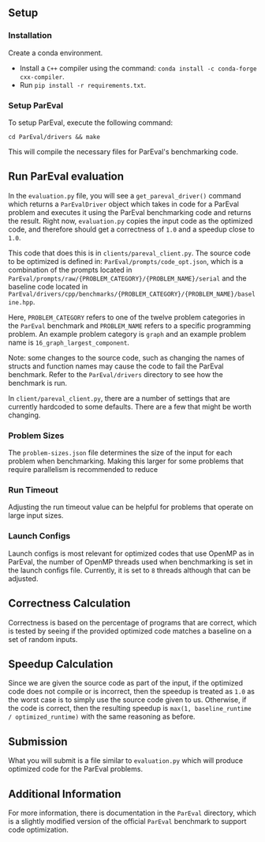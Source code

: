 ## Setup

### Installation
Create a conda environment.
* Install a `C++` compiler using the command: `conda install -c conda-forge cxx-compiler`.
* Run `pip install -r requirements.txt`.

### Setup ParEval
To setup ParEval, execute the following command:
```
cd ParEval/drivers && make
```

This will compile the necessary files for ParEval's benchmarking code.

## Run ParEval evaluation
In the `evaluation.py` file, you will see a `get_pareval_driver()` command which returns a `ParEvalDriver` object which takes in code for a ParEval problem and executes it using the ParEval benchmarking code and returns the result. 
Right now, `evaluation.py` copies the input code as the optimized code, and therefore should get a correctness of `1.0` and a speedup close to `1.0`.

This code that does this is in `clients/pareval_client.py`. The source code to be optimized is defined in: `ParEval/prompts/code_opt.json`, which is a combination of the prompts located in `ParEval/prompts/raw/{PROBLEM_CATEGORY}/{PROBLEM_NAME}/serial` and the baseline code located in `ParEval/drivers/cpp/benchmarks/{PROBLEM_CATEGORY}/{PROBLEM_NAME}/baseline.hpp`.

Here, `PROBLEM_CATEGORY` refers to one of the twelve problem categories in the `ParEval` benchmark and `PROBLEM_NAME` refers to a specific programming problem. An example problem category is `graph` and an example problem name is `16_graph_largest_component`.

Note: some changes to the source code, such as changing the names of structs and function names may cause the code to fail the ParEval benchmark. Refer to the `ParEval/drivers` directory to see how the benchmark is run.

In `client/pareval_client.py`, there are a number of settings that are currently hardcoded to some defaults. There are a few that might be worth changing.

### Problem Sizes
The `problem-sizes.json` file determines the size of the input for each problem when benchmarking. Making this larger for some problems that require parallelism is recommended to reduce 

### Run Timeout
Adjusting the run timeout value can be helpful for problems that operate on large input sizes.

### Launch Configs
Launch configs is most relevant for optimized codes that use OpenMP as in ParEval, the number of OpenMP threads used when benchmarking is set in the launch configs file. Currently, it is set to `8` threads although that can be adjusted.

## Correctness Calculation
Correctness is based on the percentage of programs that are correct, which is tested by seeing if the provided optimized code matches a baseline on a set of random inputs.

## Speedup Calculation
Since we are given the source code as part of the input, if the optimized code does not compile or is incorrect, then the speedup is treated as `1.0` as the worst case is to simply use the source code given to us. Otherwise, if the code is correct, then the resulting speedup is `max(1, baseline_runtime / optimized_runtime)` with the same reasoning as before.

## Submission
What you will submit is a file similar to `evaluation.py` which will produce optimized code for the ParEval problems.

## Additional Information
For more information, there is documentation in the `ParEval` directory, which is a slightly modified version of the official `ParEval` benchmark to support code optimization. 
